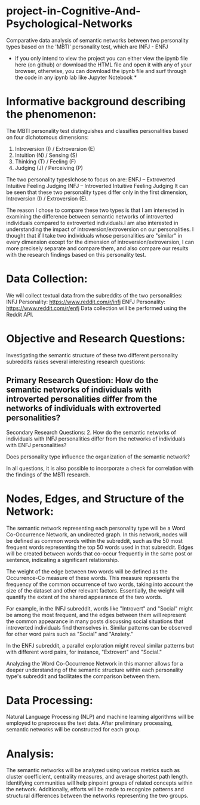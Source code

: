 # project-in-Cognitive-And-Psychological-Networks
Comparative data analysis of semantic networks between two personality types based on the 'MBTI' personality test, which are INFJ - ENFJ

* If you only intend to view the project you can either view the ipynb file here (on github) or download the HTML file and open it with any of your browser, otherwise, you can download the ipynb file and surf through the code in any ipynb lab like Jupyter Notebook *
  
# Informative background describing the phenomenon:
The MBTI personality test distinguishes and classifies personalities based on four dichotomous dimensions:

  1. Introversion (I) / Extroversion (E)
  2. Intuition (N) / Sensing (S)
  3. Thinking (T) / Feeling (F)
  4. Judging (J) / Perceiving (P)

The two personality typesIchose to focus on are:
ENFJ – Extroverted Intuitive Feeling Judging
INFJ – Introverted Intuitive Feeling Judging
It can be seen that these two personality types differ only in the first dimension, Introversion (I) / Extroversion (E).

The reason I chose to compare these two types is that I am interested in examining the difference between semantic networks of introverted individuals compared to extroverted individuals.I am also interested in understanding the impact of introversion/extroversion on our personalities.
I thought that if I take two individuals whose personalities are "similar" in every dimension except for the dimension of introversion/extroversion, I can more precisely separate and compare them, and also compare our results with the research findings based on this personality test.

# Data Collection:
We will collect textual data from the subreddits of the two personalities:
INFJ Personality: https://www.reddit.com/r/infj
ENFJ Personality: https://www.reddit.com/r/enfj
Data collection will be performed using the Reddit API.

# Objective and Research Questions:
Investigating the semantic structure of these two different personality subreddits raises several interesting research questions:

## Primary Research Question: How do the semantic networks of individuals with introverted personalities differ from the networks of individuals with extroverted personalities?

Secondary Research Questions:
2. How do the semantic networks of individuals with INFJ personalities differ from the networks of individuals with ENFJ personalities?

Does personality type influence the organization of the semantic network?

In all questions, it is also possible to incorporate a check for correlation with the findings of the MBTI research.

# Nodes, Edges, and Structure of the Network:

The semantic network representing each personality type will be a Word Co-Occurrence Network, an undirected graph. In this network, nodes will be defined as common words within the subreddit, such as the 50 most frequent words representing the top 50 words used in that subreddit. Edges will be created between words that co-occur frequently in the same post or sentence, indicating a significant relationship. 

The weight of the edge between two words will be defined as the Occurrence-Co measure of these words. This measure represents the frequency of the common occurrence of two words, taking into account the size of the dataset and other relevant factors. Essentially, the weight will quantify the extent of the shared appearance of the two words.

For example, in the INFJ subreddit, words like "Introvert" and "Social" might be among the most frequent, and the edges between them will represent the common appearance in many posts discussing social situations that introverted individuals find themselves in. Similar patterns can be observed for other word pairs such as "Social" and "Anxiety."

In the ENFJ subreddit, a parallel exploration might reveal similar patterns but with different word pairs, for instance, "Extrovert" and "Social."

Analyzing the Word Co-Occurrence Network in this manner allows for a deeper understanding of the semantic structure within each personality type's subreddit and facilitates the comparison between them.

# Data Processing:
Natural Language Processing (NLP) and machine learning algorithms will be employed to preprocess the text data. After preliminary processing, semantic networks will be constructed for each group.

# Analysis:
The semantic networks will be analyzed using various metrics such as cluster coefficient, centrality measures, and average shortest path length. Identifying communities will help pinpoint groups of related concepts within the network. Additionally, efforts will be made to recognize patterns and structural differences between the networks representing the two groups.
